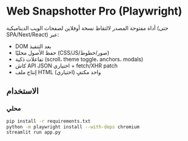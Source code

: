 # Web Snapshotter Pro (Playwright)

أداة مفتوحة المصدر لالتقاط نسخة أوفلاين لصفحات الويب الديناميكية (حتى SPA/Next/React) عبر:
- DOM بعد التنفيذ
- حفظ الأصول محليًا (CSS/JS/صور/خطوط)
- تفاعلات ذكية (scroll، theme toggle، anchors، modals)
- كاش API JSON اختياري + fetch/XHR patch
- إنتاج ملف HTML واحد مكتفٍ (اختياري)

## الاستخدام
### محلي
```bash
pip install -r requirements.txt
python -m playwright install --with-deps chromium
streamlit run app.py
